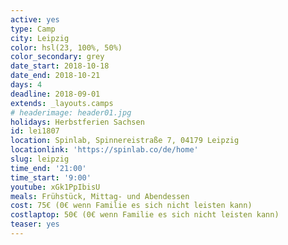 ```yaml
---
active: yes
type: Camp
city: Leipzig
color: hsl(23, 100%, 50%)
color_secondary: grey
date_start: 2018-10-18
date_end: 2018-10-21
days: 4
deadline: 2018-09-01
extends: _layouts.camps
# headerimage: header01.jpg
holidays: Herbstferien Sachsen
id: lei1807
location: Spinlab, Spinnereistraße 7, 04179 Leipzig
locationlink: 'https://spinlab.co/de/home'
slug: leipzig
time_end: '21:00'
time_start: '9:00'
youtube: xGk1PpIbisU
meals: Frühstück, Mittag- und Abendessen
cost: 75€ (0€ wenn Familie es sich nicht leisten kann)
costlaptop: 50€ (0€ wenn Familie es sich nicht leisten kann)
teaser: yes
---
```


